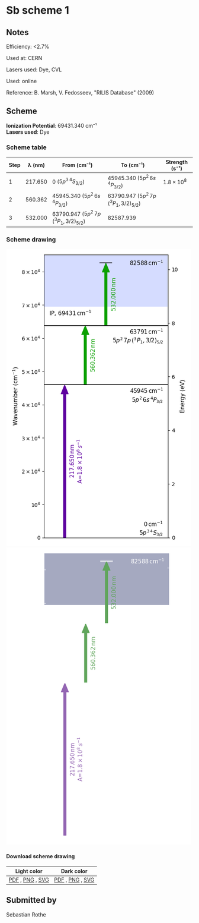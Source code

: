 # Sb scheme 1

## Notes

Efficiency: <2.7%

Used at: CERN

Lasers used: Dye, CVL

Used: online

Reference: B. Marsh, V. Fedosseev, "RILIS Database" (2009)





## Scheme

**Ionization Potential**: 69431.340 cm⁻¹  
**Lasers used**: Dye

### Scheme table

| Step | λ (nm)  |                   From (cm⁻¹)                   |                    To (cm⁻¹)                    |   Strength (s⁻¹)    |
| ---- | ------- | ----------------------------------------------- | ----------------------------------------------- | ------------------- |
| 1    | 217.650 | 0 ($5p^{3}\,^{4}S_{3/2}$)                       | 45945.340 ($5p^{2}\,6s\,^{4}P_{3/2}$)           | $1.8 \times 10^{8}$ |
| 2    | 560.362 | 45945.340 ($5p^{2}\,6s\,^{4}P_{3/2}$)           | 63790.947 ($5p^{2}\,7p\,(^{3}P_{1},3/2)_{5/2}$) |                     |
| 3    | 532.000 | 63790.947 ($5p^{2}\,7p\,(^{3}P_{1},3/2)_{5/2}$) | 82587.939                                       |                     |


### Scheme drawing

![sb scheme, light mode](sb-001/sb-001-light.png#only-light)
![sb scheme, dark mode](sb-001/sb-001-dark-web.png#only-dark)

#### Download scheme drawing

|                                            Light color                                            |                                           Dark color                                           |
| ------------------------------------------------------------------------------------------------- | ---------------------------------------------------------------------------------------------- |
| [PDF](sb-001/sb-001-light.pdf) , [PNG](sb-001/sb-001-light.png) , [SVG](sb-001/sb-001-light.svg)  | [PDF](sb-001/sb-001-dark.pdf) , [PNG](sb-001/sb-001-dark.png) , [SVG](sb-001/sb-001-dark.svg)  |


## Submitted by

Sebastian Rothe

